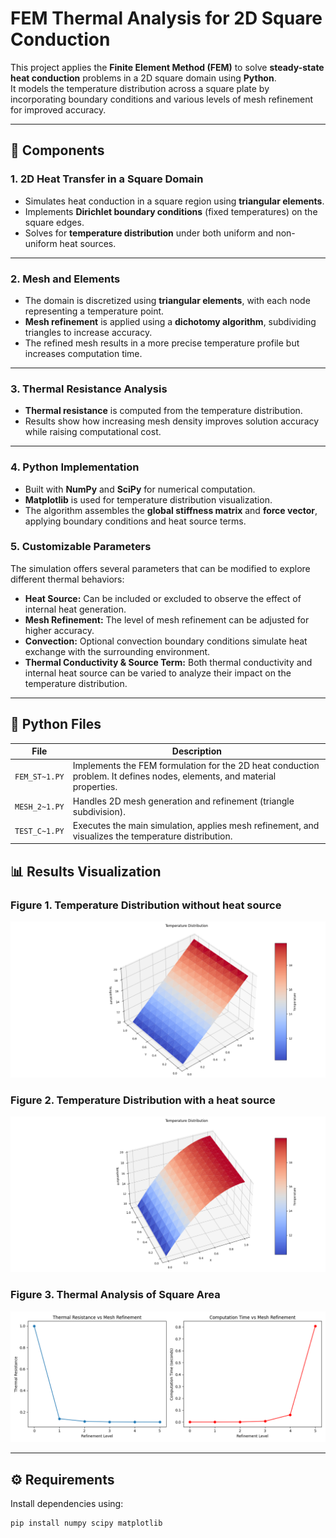 # FEM Thermal Analysis for 2D Square Conduction

This project applies the **Finite Element Method (FEM)** to solve **steady-state heat conduction** problems in a 2D square domain using **Python**.  
It models the temperature distribution across a square plate by incorporating boundary conditions and various levels of mesh refinement for improved accuracy.

---

## 🧩 Components

### **1. 2D Heat Transfer in a Square Domain**
- Simulates heat conduction in a square region using **triangular elements**.  
- Implements **Dirichlet boundary conditions** (fixed temperatures) on the square edges.  
- Solves for **temperature distribution** under both uniform and non-uniform heat sources.

---

### **2. Mesh and Elements**
- The domain is discretized using **triangular elements**, with each node representing a temperature point.  
- **Mesh refinement** is applied using a **dichotomy algorithm**, subdividing triangles to increase accuracy.  
- The refined mesh results in a more precise temperature profile but increases computation time.

---

### **3. Thermal Resistance Analysis**
- **Thermal resistance** is computed from the temperature distribution.  
- Results show how increasing mesh density improves solution accuracy while raising computational cost.

---

### **4. Python Implementation**
- Built with **NumPy** and **SciPy** for numerical computation.  
- **Matplotlib** is used for temperature distribution visualization.  
- The algorithm assembles the **global stiffness matrix** and **force vector**, applying boundary conditions and heat source terms.

### **5. Customizable Parameters**
The simulation offers several parameters that can be modified to explore different thermal behaviors:

- **Heat Source:** Can be included or excluded to observe the effect of internal heat generation.  
- **Mesh Refinement:** The level of mesh refinement can be adjusted for higher accuracy.  
- **Convection:** Optional convection boundary conditions simulate heat exchange with the surrounding environment.  
- **Thermal Conductivity & Source Term:** Both thermal conductivity and internal heat source can be varied to analyze their impact on the temperature distribution.
---

## 📁 Python Files

| File | Description |
|------|--------------|
| `FEM_ST~1.PY` | Implements the FEM formulation for the 2D heat conduction problem. It defines nodes, elements, and material properties. |
| `MESH_2~1.PY` | Handles 2D mesh generation and refinement (triangle subdivision). |
| `TEST_C~1.PY` | Executes the main simulation, applies mesh refinement, and visualizes the temperature distribution. |

## 📊 Results Visualization

### Figure 1. Temperature Distribution without heat source
![Temperature Distribution](figures/Temperature%20distribution%20in%20the%20square%20area%2C%20without%20a%20heat%20source.png)

### Figure 2. Temperature Distribution with a heat source
![Temperature Distribution](figures/Temperature%20distribution%20in%20the%20square%20area%20with%20a%20heat%20source.png)

### Figure 3. Thermal Analysis of Square Area
![Thermal Analysis](figures/Thermal%20Analysis%20of%20Square%20Area.png)


---

## ⚙️ Requirements

Install dependencies using:
```bash
pip install numpy scipy matplotlib
